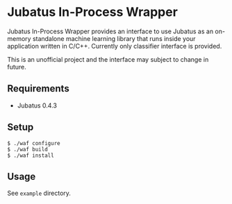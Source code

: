 Jubatus In-Process Wrapper
=============================

Jubatus In-Process Wrapper provides an interface to use Jubatus as an on-memory standalone machine learning library that runs inside your application written in C/C++.
Currently only classifier interface is provided.

This is an unofficial project and the interface may subject to change in future.

Requirements
---------------

- Jubatus 0.4.3

Setup
---------

```
$ ./waf configure
$ ./waf build
$ ./waf install
```

Usage
---------

See `example` directory.
